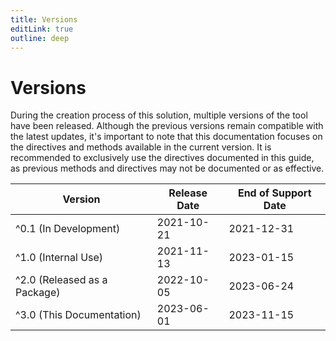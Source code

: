 ```yaml
---
title: Versions
editLink: true
outline: deep
---
```


# Versions

During the creation process of this solution, multiple versions of the tool have been released. Although the previous versions remain compatible with the latest updates, it's important to note that this documentation focuses on the directives and methods available in the current version. It is recommended to exclusively use the directives documented in this guide, as previous methods and directives may not be documented or as effective.

| Version                      | Release Date | End of Support Date |
|------------------------------|--------------|---------------------|
| ^0.1 (In Development)        | 2021-10-21   | 2021-12-31          |
| ^1.0 (Internal Use)          | 2021-11-13   | 2023-01-15          |
| ^2.0 (Released as a Package) | 2022-10-05   | 2023-06-24          |
| ^3.0 (This Documentation)    | 2023-06-01   | 2023-11-15          |

